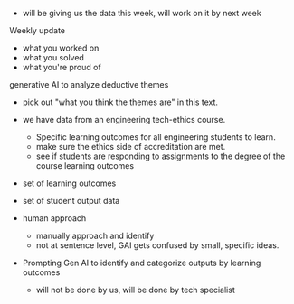 - will be giving us the data this week, will work on it by next week

Weekly update
- what you worked on
- what you solved
- what you're proud of


generative AI to analyze deductive themes
- pick out "what you think the themes are" in this text.
- we have data from an engineering tech-ethics course.
	- Specific learning outcomes for all engineering students to learn.
	- make sure the ethics side of accreditation are met.
	- see if students are responding to assignments to the degree of the course learning outcomes
- set of learning outcomes
- set of student output data

- human approach
	- manually approach and identify
	- not at sentence level, GAI gets confused by small, specific ideas.
- Prompting Gen AI to identify and categorize outputs by learning outcomes
	- will not be done by us, will be done by tech specialist